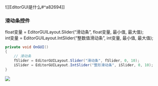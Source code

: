 ![[EditorGUI是什么#^a82694]]


### 滑动条控件
float变量 = EditorGUILayout.Slider(“滑动条”, float变量, 最小值, 最大值);  
int变量 = EditorGUILayout.IntSlider(“整数值滑动条”, int变量, 最小值, 最大值);
```cs
private void OnGUI()
{
    // 滑动条
    fSlider = EditorGUILayout.Slider("滑动条", fSlider, 0, 10);
    iSlider = EditorGUILayout.IntSlider("整形滑动条", iSlider, 0, 10);
}
```

![](https://linwentao785293209.github.io/images/%E7%BC%96%E8%BE%91%E5%99%A8%E6%8B%93%E5%B1%95/Unity/%E5%8E%9F%E7%94%9F%E7%BC%96%E8%BE%91%E5%99%A8%E6%8B%93%E5%B1%95/01.%E5%8E%9F%E7%94%9F%E7%BC%96%E8%BE%91%E5%99%A8%E6%8B%93%E5%B1%95%E5%9F%BA%E7%A1%80%E7%9F%A5%E8%AF%86/10.EditorGUI-%E6%BB%91%E5%8A%A8%E6%9D%A1%E5%8F%8C%E6%BB%91%E5%9D%97%E6%BB%91%E5%8A%A8%E6%9D%A1/1.png)
